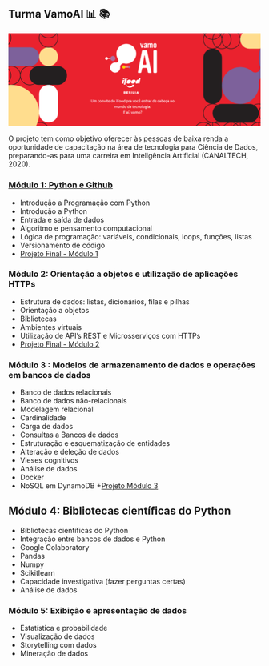 ## Turma VamoAI :bar_chart: :books:

![Minha-logo](https://github.com/Natalia-oli/Curso-VamoAI/blob/main/turma-vamo-ai.png)

O projeto tem como objetivo oferecer às pessoas de baixa renda a oportunidade de capacitação na área de tecnologia para Ciência de Dados, preparando-as para uma carreira em Inteligência Artificial (CANALTECH, 2020).

### [Módulo 1: Python e Github](https://github.com/Natalia-oli/Curso-VamoAI)
+ Introdução a Programação com Python
+ Introdução a Python
+ Entrada e saída de dados
+ Algoritmo e pensamento computacional
+ Lógica de programação: variáveis, condicionais, loops, funções, listas
+ Versionamento de código
+ [Projeto Final - Módulo 1](https://github.com/Natalia-oli/projeto-Jogo-VamoAI)

### Módulo 2: Orientação a objetos e utilização de aplicações HTTPs
+ Estrutura de dados: listas, dicionários, filas e pilhas
+ Orientação a objetos
+ Bibliotecas
+ Ambientes virtuais
+ Utilização de API’s REST e Microsserviços com HTTPs
+ [Projeto Final - Módulo 2](https://github.com/Natalia-oli/API_Marvel)

### Módulo 3 : Modelos de armazenamento de dados e operações em bancos de dados
+ Banco de dados relacionais
+ Banco de dados não-relacionais
+ Modelagem relacional
+ Cardinalidade
+ Carga de dados
+ Consultas a Bancos de dados
+ Estruturação e esquematização de entidades
+ Alteração e deleção de dados
+ Vieses cognitivos
+ Análise de dados
+ Docker
+ NoSQL em DynamoDB
+[Projeto Módulo 3](https://github.com/Natalia-oli/projeto_modulo_3)

## Módulo 4: Bibliotecas científicas do Python
+ Bibliotecas científicas do Python
+ Integração entre bancos de dados e Python
+ Google Colaboratory
+ Pandas
+ Numpy
+ Scikitlearn
+ Capacidade investigativa (fazer perguntas certas)
+ Análise de dados


### Módulo 5: Exibição e apresentação de dados
+ Estatística e probabilidade
+ Visualização de dados
+ Storytelling com dados
+ Mineração de dados
